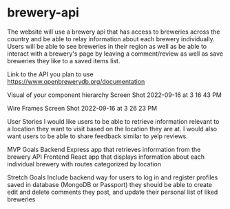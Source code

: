 # brewery-api

The website will use a brewery api that has access to breweries across the country and be able to relay information about each brewery individually. Users will be able to see breweries in their region as well as be able to interact with a brewery's page by leaving a comment/review as well as save breweries they like to a saved items list.

Link to the API you plan to use
https://www.openbrewerydb.org/documentation


Visual of your component hierarchy
Screen Shot 2022-09-16 at 3 16 43 PM

Wire Frames
Screen Shot 2022-09-16 at 3 26 23 PM

User Stories
I would like users to be able to retrieve information relevant to a location they want to visit based on the location they are at. I would also want users to be able to share feedback similar to yelp reviews.

MVP Goals
Backend Express app that retrieves information from the brewery API
Frontend React app that displays information about each individual brewery with routes categorized by location

Stretch Goals
Include backend way for users to log in and register profiles saved in database (MongoDB or Passport)
they should be able to create edit and delete comments they post, and update their personal list of liked breweries
